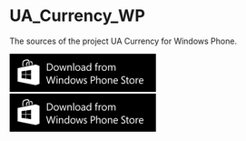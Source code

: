 UA_Currency_WP
==============

The sources of the project UA Currency for Windows Phone.

[![Download](/store/258x67_WPS_Download_blk.png)](http://windowsphone.com/s?appId=057d4791-ebf0-47b7-b1ae-7c8b567dcf18)
![](/store/258x67_WPS_Download_blk.png "http://windowsphone.com/s?appId=057d4791-ebf0-47b7-b1ae-7c8b567dcf18")

